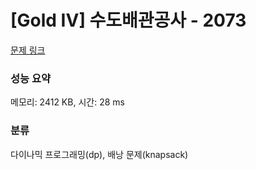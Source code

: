 # [Gold IV] 수도배관공사 - 2073 

[문제 링크](https://www.acmicpc.net/problem/2073) 

### 성능 요약

메모리: 2412 KB, 시간: 28 ms

### 분류

다이나믹 프로그래밍(dp), 배낭 문제(knapsack)

